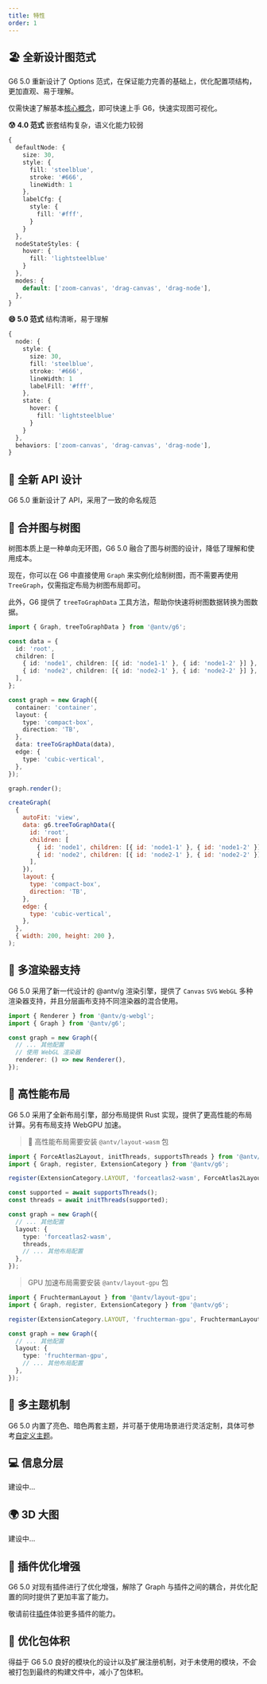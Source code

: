 ```yaml
---
title: 特性
order: 1
---
```


## 🏖️ 全新设计图范式

G6 5.0 重新设计了 Options 范式，在保证能力完善的基础上，优化配置项结构，更加直观、易于理解。

仅需快速了解基本[核心概念](/manual/core-concept/graph)，即可快速上手 G6，快速实现图可视化。

**😰 4.0 范式** 嵌套结构复杂，语义化能力较弱

```typescript
{
  defaultNode: {
    size: 30,
    style: {
      fill: 'steelblue',
      stroke: '#666',
      lineWidth: 1
    },
    labelCfg: {
      style: {
        fill: '#fff',
      }
    }
  },
  nodeStateStyles: {
    hover: {
      fill: 'lightsteelblue'
    }
  },
  modes: {
    default: ['zoom-canvas', 'drag-canvas', 'drag-node'],
  },
}
```

**😄 5.0 范式** 结构清晰，易于理解

```typescript
{
  node: {
    style: {
      size: 30,
      fill: 'steelblue',
      stroke: '#666',
      lineWidth: 1
      labelFill: '#fff',
    },
    state: {
      hover: {
        fill: 'lightsteelblue'
      }
    }
  },
  behaviors: ['zoom-canvas', 'drag-canvas', 'drag-node'],
}
```

## 🔨 全新 API 设计

G6 5.0 重新设计了 API，采用了一致的命名规范

## 🌲 合并图与树图

树图本质上是一种单向无环图，G6 5.0 融合了图与树图的设计，降低了理解和使用成本。

现在，你可以在 G6 中直接使用 `Graph` 来实例化绘制树图，而不需要再使用 `TreeGraph`，仅需指定布局为树图布局即可。

此外，G6 提供了 `treeToGraphData` 工具方法，帮助你快速将树图数据转换为图数据。

```ts
import { Graph, treeToGraphData } from '@antv/g6';

const data = {
  id: 'root',
  children: [
    { id: 'node1', children: [{ id: 'node1-1' }, { id: 'node1-2' }] },
    { id: 'node2', children: [{ id: 'node2-1' }, { id: 'node2-2' }] },
  ],
};

const graph = new Graph({
  container: 'container',
  layout: {
    type: 'compact-box',
    direction: 'TB',
  },
  data: treeToGraphData(data),
  edge: {
    type: 'cubic-vertical',
  },
});

graph.render();
```

```js | ob { pin:false }
createGraph(
  {
    autoFit: 'view',
    data: g6.treeToGraphData({
      id: 'root',
      children: [
        { id: 'node1', children: [{ id: 'node1-1' }, { id: 'node1-2' }] },
        { id: 'node2', children: [{ id: 'node2-1' }, { id: 'node2-2' }] },
      ],
    }),
    layout: {
      type: 'compact-box',
      direction: 'TB',
    },
    edge: {
      type: 'cubic-vertical',
    },
  },
  { width: 200, height: 200 },
);
```

## 🌆 多渲染器支持

G6 5.0 采用了新一代设计的 @antv/g 渲染引擎，提供了 `Canvas` `SVG` `WebGL` 多种渲染器支持，并且分层画布支持不同渲染器的混合使用。

```typescript
import { Renderer } from '@antv/g-webgl';
import { Graph } from '@antv/g6';

const graph = new Graph({
  // ... 其他配置
  // 使用 WebGL 渲染器
  renderer: () => new Renderer(),
});
```

## 🚀 高性能布局

G6 5.0 采用了全新布局引擎，部分布局提供 Rust 实现，提供了更高性能的布局计算。另有布局支持 WebGPU 加速。

> 🚀 高性能布局需要安装 `@antv/layout-wasm` 包

```typescript
import { ForceAtlas2Layout, initThreads, supportsThreads } from '@antv/layout-wasm';
import { Graph, register, ExtensionCategory } from '@antv/g6';

register(ExtensionCategory.LAYOUT, 'forceatlas2-wasm', ForceAtlas2Layout);

const supported = await supportsThreads();
const threads = await initThreads(supported);

const graph = new Graph({
  // ... 其他配置
  layout: {
    type: 'forceatlas2-wasm',
    threads,
    // ... 其他布局配置
  },
});
```

> GPU 加速布局需要安装 `@antv/layout-gpu` 包

```typescript
import { FruchtermanLayout } from '@antv/layout-gpu';
import { Graph, register, ExtensionCategory } from '@antv/g6';

register(ExtensionCategory.LAYOUT, 'fruchterman-gpu', FruchtermanLayout);

const graph = new Graph({
  // ... 其他配置
  layout: {
    type: 'fruchterman-gpu',
    // ... 其他布局配置
  },
});
```

## 🎨 多主题机制

G6 5.0 内置了亮色、暗色两套主题，并可基于使用场景进行灵活定制，具体可参考[自定义主题](/manual/custom-extension/theme)。

## 💻 信息分层

建设中...

## 🌍 3D 大图

建设中...

## 💪 插件优化增强

G6 5.0 对现有插件进行了优化增强，解除了 Graph 与插件之间的耦合，并优化配置的同时提供了更加丰富了能力。

敬请前往[插件](/api/plugins/bubble-sets)体验更多插件的能力。

## 💼 优化包体积

得益于 G6 5.0 良好的模块化的设计以及扩展注册机制，对于未使用的模块，不会被打包到最终的构建文件中，减小了包体积。
